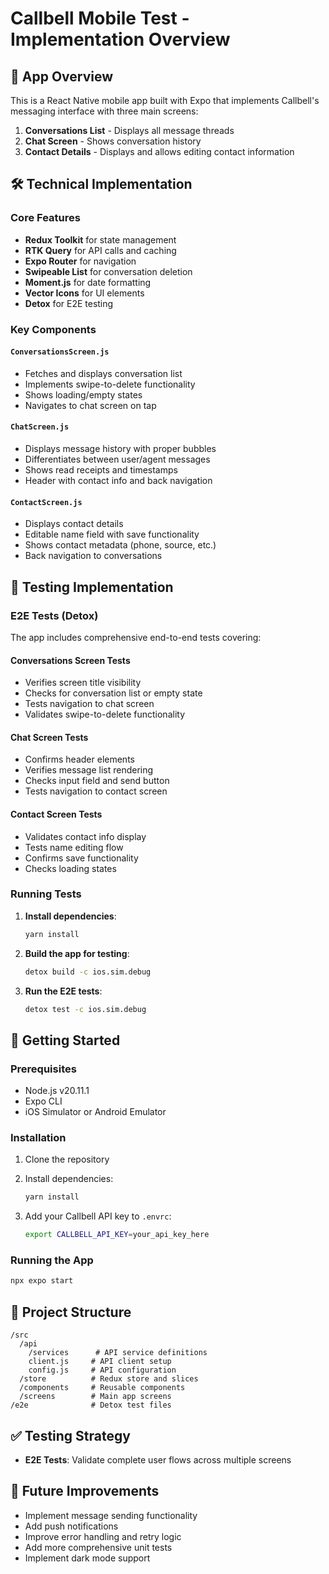 # Callbell Mobile Test - Implementation Overview

## 📱 App Overview

This is a React Native mobile app built with Expo that implements Callbell's messaging interface with three main screens:

1. **Conversations List** - Displays all message threads
2. **Chat Screen** - Shows conversation history
3. **Contact Details** - Displays and allows editing contact information

## 🛠 Technical Implementation

### Core Features

- **Redux Toolkit** for state management
- **RTK Query** for API calls and caching
- **Expo Router** for navigation
- **Swipeable List** for conversation deletion
- **Moment.js** for date formatting
- **Vector Icons** for UI elements
- **Detox** for E2E testing

### Key Components

#### `ConversationsScreen.js`

- Fetches and displays conversation list
- Implements swipe-to-delete functionality
- Shows loading/empty states
- Navigates to chat screen on tap

#### `ChatScreen.js`

- Displays message history with proper bubbles
- Differentiates between user/agent messages
- Shows read receipts and timestamps
- Header with contact info and back navigation

#### `ContactScreen.js`

- Displays contact details
- Editable name field with save functionality
- Shows contact metadata (phone, source, etc.)
- Back navigation to conversations

## 🧪 Testing Implementation

### E2E Tests (Detox)

The app includes comprehensive end-to-end tests covering:

#### Conversations Screen Tests

- Verifies screen title visibility
- Checks for conversation list or empty state
- Tests navigation to chat screen
- Validates swipe-to-delete functionality

#### Chat Screen Tests

- Confirms header elements
- Verifies message list rendering
- Checks input field and send button
- Tests navigation to contact screen

#### Contact Screen Tests

- Validates contact info display
- Tests name editing flow
- Confirms save functionality
- Checks loading states

### Running Tests

1. **Install dependencies**:

   ```bash
   yarn install
   ```

2. **Build the app for testing**:

   ```bash
   detox build -c ios.sim.debug
   ```

3. **Run the E2E tests**:

   ```bash
   detox test -c ios.sim.debug
   ```

## 🚀 Getting Started

### Prerequisites

- Node.js v20.11.1
- Expo CLI
- iOS Simulator or Android Emulator

### Installation

1. Clone the repository
2. Install dependencies:

   ```bash
   yarn install
   ```

3. Add your Callbell API key to `.envrc`:

   ```bash
   export CALLBELL_API_KEY=your_api_key_here
   ```

### Running the App

```bash
npx expo start
```

## 📂 Project Structure

```
/src
  /api
    /services      # API service definitions
    client.js     # API client setup
    config.js     # API configuration
  /store          # Redux store and slices
  /components     # Reusable components
  /screens        # Main app screens
/e2e              # Detox test files
```

## ✅ Testing Strategy

- **E2E Tests**: Validate complete user flows across multiple screens

## 🎯 Future Improvements

- Implement message sending functionality
- Add push notifications
- Improve error handling and retry logic
- Add more comprehensive unit tests
- Implement dark mode support
